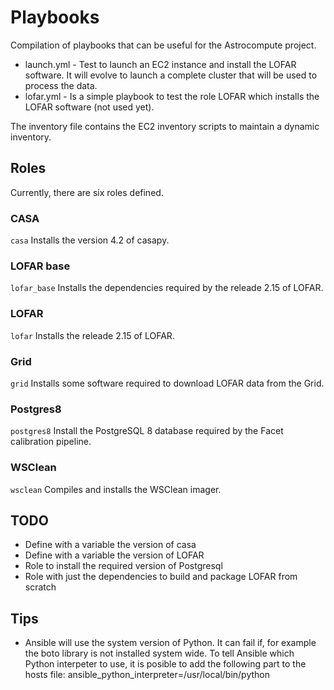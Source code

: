 Playbooks
=========

Compilation of playbooks that can be useful for the Astrocompute 
project.

* launch.yml - Test to launch an EC2 instance and install the LOFAR 
software. It will evolve to launch a complete cluster that will be used 
to process the data.
* lofar.yml - Is a simple playbook to test the role LOFAR which 
installs the LOFAR software (not used yet).

The inventory file contains the EC2 inventory scripts to maintain a 
dynamic inventory.

Roles
-----

Currently, there are six roles defined.

### CASA
```casa```
Installs the version 4.2 of casapy.

### LOFAR base
```lofar_base```
Installs the dependencies required by the releade 2.15 of LOFAR.

### LOFAR
```lofar```
Installs the releade 2.15 of LOFAR.

### Grid
```grid```
Installs some software required to download LOFAR data from the Grid.

### Postgres8
```postgres8```
Install the PostgreSQL 8 database required by the Facet calibration pipeline.

### WSClean
```wsclean```
Compiles and installs the WSClean imager.

TODO
----
* Define with a variable the version of casa
* Define with a variable the version of LOFAR
* Role to install the required version of Postgresql
* Role with just the dependencies to build and package LOFAR from 
scratch


Tips
----
* Ansible will use the system version of Python. It can fail if, for 
example the boto library is not installed system wide. To tell Ansible 
which Python interpeter to use, it is posible to add the following part 
to the hosts file: ansible_python_interpreter=/usr/local/bin/python

